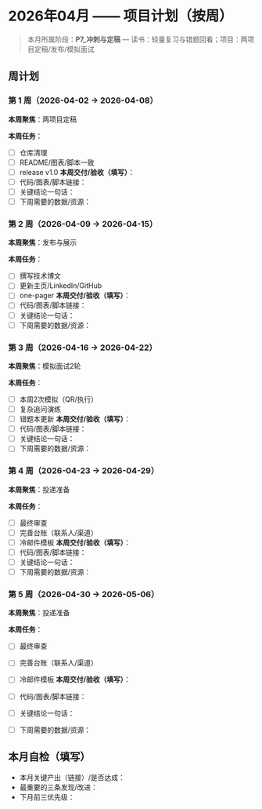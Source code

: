 # 2026年04月 —— 项目计划（按周）

> 本月所属阶段：**P7_冲刺与定稿** — 读书：轻量复习与错题回看；项目：两项目定稿/发布/模拟面试

## 周计划

### 第 1 周（2026-04-02 → 2026-04-08）
**本周聚焦**：两项目定稿

**本周任务**：
- [ ] 仓库清理
- [ ] README/图表/脚本一致
- [ ] release v1.0
**本周交付/验收（填写）**：
- [ ] 代码/图表/脚本链接：
- [ ] 关键结论一句话：
- [ ] 下周需要的数据/资源：

### 第 2 周（2026-04-09 → 2026-04-15）
**本周聚焦**：发布与展示

**本周任务**：
- [ ] 撰写技术博文
- [ ] 更新主页/LinkedIn/GitHub
- [ ] one-pager
**本周交付/验收（填写）**：
- [ ] 代码/图表/脚本链接：
- [ ] 关键结论一句话：
- [ ] 下周需要的数据/资源：

### 第 3 周（2026-04-16 → 2026-04-22）
**本周聚焦**：模拟面试2轮

**本周任务**：
- [ ] 本周2次模拟（QR/执行）
- [ ] 复杂追问演练
- [ ] 错题本更新
**本周交付/验收（填写）**：
- [ ] 代码/图表/脚本链接：
- [ ] 关键结论一句话：
- [ ] 下周需要的数据/资源：

### 第 4 周（2026-04-23 → 2026-04-29）
**本周聚焦**：投递准备

**本周任务**：
- [ ] 最终审查
- [ ] 完善台账（联系人/渠道）
- [ ] 冷邮件模板
**本周交付/验收（填写）**：
- [ ] 代码/图表/脚本链接：
- [ ] 关键结论一句话：
- [ ] 下周需要的数据/资源：

### 第 5 周（2026-04-30 → 2026-05-06）
**本周聚焦**：投递准备

**本周任务**：
- [ ] 最终审查
- [ ] 完善台账（联系人/渠道）
- [ ] 冷邮件模板
**本周交付/验收（填写）**：
- [ ] 代码/图表/脚本链接：
- [ ] 关键结论一句话：
- [ ] 下周需要的数据/资源：


## 本月自检（填写）
- 本月关键产出（链接）/是否达成：
- 最重要的三条发现/改进：
- 下月前三优先级：
